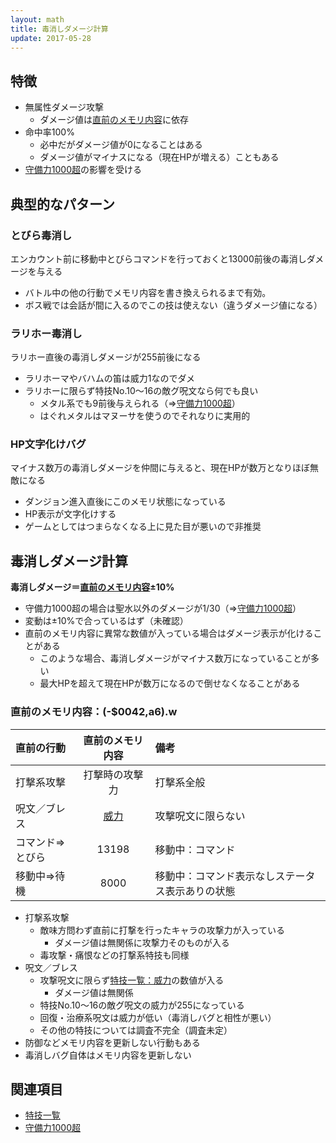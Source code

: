 ```yaml
---
layout: math
title: 毒消しダメージ計算
update: 2017-05-28
---
```


## 特徴

* 無属性ダメージ攻撃
	* ダメージ値は[直前のメモリ内容](#auto0042)に依存
* 命中率100%
	* 必中だがダメージ値が0になることはある
	* ダメージ値がマイナスになる（現在HPが増える）こともある
* [守備力1000超](misc#def1000over)の影響を受ける


## 典型的なパターン

### とびら毒消し

エンカウント前に移動中とびらコマンドを行っておくと13000前後の毒消しダメージを与える

* バトル中の他の行動でメモリ内容を書き換えられるまで有効。
* ボス戦では会話が間に入るのでこの技は使えない（違うダメージ値になる）

### ラリホー毒消し

ラリホー直後の毒消しダメージが255前後になる

* ラリホーマやバハムの笛は威力1なのでダメ
* ラリホーに限らず特技No.10～16の敵グ呪文なら何でも良い
	* メタル系でも9前後与えられる（⇒[守備力1000超](misc#def1000over)）
	* はぐれメタルはマヌーサを使うのでそれなりに実用的

### HP文字化けバグ

マイナス数万の毒消しダメージを仲間に与えると、現在HPが数万となりほぼ無敵になる

* ダンジョン進入直後にこのメモリ状態になっている
* HP表示が文字化けする
* ゲームとしてはつまらなくなる上に見た目が悪いので非推奨


## 毒消しダメージ計算

__毒消しダメージ＝[直前のメモリ内容](#auto0042)±10%__

* 守備力1000超の場合は聖水以外のダメージが1/30（⇒[守備力1000超](misc#def1000over)）
* 変動は±10%で合っているはず（未確認）
* 直前のメモリ内容に異常な数値が入っている場合はダメージ表示が化けることがある
	* このような場合、毒消しダメージがマイナス数万になっていることが多い
	* 最大HPを超えて現在HPが数万になるので倒せなくなることがある

### <a name="auto0042">直前のメモリ内容：(-$0042,a6).w

| 直前の行動       | 直前のメモリ内容 | 備考                                             |
|:-----------------|:----------------:|:-------------------------------------------------|
| 打撃系攻撃       | 打撃時の攻撃力   | 打撃系全般                                       |
| 呪文／ブレス     | [威力](skill_id) | 攻撃呪文に限らない                               |
| コマンド⇒とびら | 13198            | 移動中：コマンド                                 |
| 移動中⇒待機     | 8000             | 移動中：コマンド表示なしステータス表示ありの状態 |

* 打撃系攻撃
	* 敵味方問わず直前に打撃を行ったキャラの攻撃力が入っている
		* ダメージ値は無関係に攻撃力そのものが入る
	* 毒攻撃・痛恨などの打撃系特技も同様
* 呪文／ブレス
	* 攻撃呪文に限らず[特技一覧：威力](skill_id)の数値が入る
		* ダメージ値は無関係
	* 特技No.10～16の敵グ呪文の威力が255になっている
	* 回復・治療系呪文は威力が低い（毒消しバグと相性が悪い）
	* その他の特技については調査不完全（調査未定）
* 防御などメモリ内容を更新しない行動もある
* 毒消しバグ自体はメモリ内容を更新しない


## 関連項目

* [特技一覧](skill_id)
* [守備力1000超](misc#def1000over)
